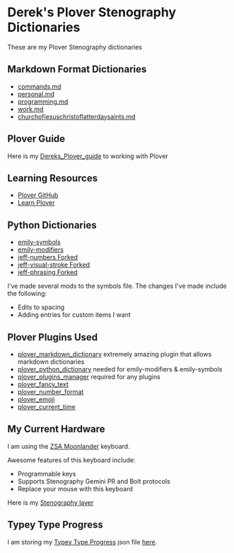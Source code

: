# Derek's Plover Stenography Dictionaries

These are my Plover Stenography dictionaries

## Markdown Format Dictionaries

- [commands.md](plover/commands.md)
- [personal.md](plover/personal.md)
- [programming.md](plover/programming.md)
- [work.md](plover/work.md)
- [churchofjesuschristoflatterdaysaints.md](plover/churchofjesuschristoflatterdaysaints.md)

## Plover Guide

Here is my [Dereks_Plover_guide](Dereks_Plover_guide) to working with Plover

## Learning Resources

- [Plover GitHub](https://github.com/openstenoproject/plover)
- [Learn Plover](https://github.com/openstenoproject/plover/wiki/Learning-Stenography)

## Python Dictionaries

- [emily-symbols](https://github.com/EPLHREU/emily-symbols)
- [emily-modifiers](https://github.com/EPLHREU/emily-modifiers)
- [jeff-numbers Forked](https://github.com/derekthecool/jeff-numbers)
- [jeff-visual-stroke Forked](https://github.com/derekthecool/jeff-visual-stroke)
- [jeff-phrasing Forked](https://github.com/derekthecool/jeff-phrasing)

I've made several mods to the symbols file. The changes I've made include the
following:

- Edits to spacing
- Adding entries for custom items I want

## Plover Plugins Used

- [plover_markdown_dictionary](https://github.com/antistic/plover_markdown_dictionary) extremely amazing plugin that allows markdown dictionaries
- [plover_python_dictionary](https://github.com/benoit-pierre/plover_python_dictionary) needed for emily-modifiers & emily-symbols
- [plover_plugins_manager](https://github.com/benoit_pierre/plover_plugins_manager) required for any plugins
- [plover_fancy_text](https://github.com/psethwick/plover_fancytext)
- [plover_number_format](https://github.com/Volensia/plover_number_format)
- [plover_emoji](https://github.com/morinted/plover_emoji)
- [plover_current_time](https://github.com/EPLHREU/plover-current-time)

## My Current Hardware

I am using the [ZSA Moonlander](https://www.zsa.io/moonlander/buy/) keyboard.

Awesome features of this keyboard include:

- Programmable keys
- Supports Stenography Gemini PR and Bolt protocols
- Replace your mouse with this keyboard

Here is my [Stenography layer](https://configure.zsa.io/moonlander/layouts/mz7LN/latest/9)

## Typey Type Progress

I am storing my [Typey Type Progress](https://didoesdigital.com/typey-type/progress)
json file [here](./plover/typey_type/typeytype_progress.json).
